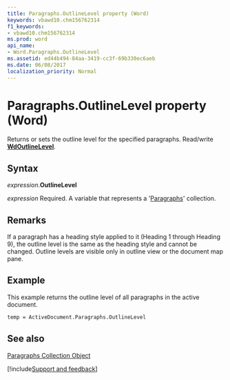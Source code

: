 ```yaml
---
title: Paragraphs.OutlineLevel property (Word)
keywords: vbawd10.chm156762314
f1_keywords:
- vbawd10.chm156762314
ms.prod: word
api_name:
- Word.Paragraphs.OutlineLevel
ms.assetid: ed44b494-84aa-3419-cc3f-69b330ec6aeb
ms.date: 06/08/2017
localization_priority: Normal
---
```



# Paragraphs.OutlineLevel property (Word)

Returns or sets the outline level for the specified paragraphs. Read/write  **[WdOutlineLevel](Word.WdOutlineLevel.md)**.


## Syntax

_expression_.**OutlineLevel**

_expression_ Required. A variable that represents a '[Paragraphs](Word.paragraphs.md)' collection.


## Remarks

If a paragraph has a heading style applied to it (Heading 1 through Heading 9), the outline level is the same as the heading style and cannot be changed. Outline levels are visible only in outline view or the document map pane.


## Example

This example returns the outline level of all paragraphs in the active document.


```vb
temp = ActiveDocument.Paragraphs.OutlineLevel
```


## See also


[Paragraphs Collection Object](Word.paragraphs.md)

[!include[Support and feedback](~/includes/feedback-boilerplate.md)]
